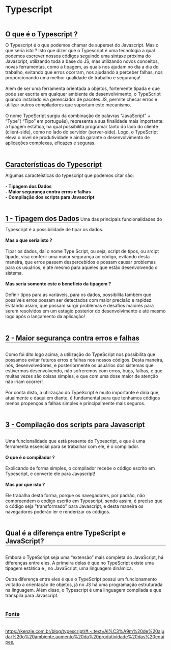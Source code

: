 <h1>Typescript</h1>

<h2 style="border-bottom: 1px solid grey; display: inline-block; margin-bottom: 12px">O que é o Typescript ?</h2> <br>
    <span>
        O Typescript é o que podemos chamar de superset do Javascript. Mas o que seria isto ?
    </span>
    <span>
       Isto que dizer que o Typescript é uma tecnologia a qual podemos escrever nossos códigos seguindo uma sintaxe próxima do Javascript, utilizando toda a base do JS, mas utilizando novos conceitos, novas ferramentas, como a tipagem, as quais nos ajudam no dia a dia do trabalho, evitando que erros ocorram, nos ajudando a perceber falhas, nos proporcionando uma melhor qualidade de trabalho e segurança!
    </span> <br> <br>
    <span>
        Além de ser uma ferramenta orientada a objetos, fortemente tipada e que pode ser escrita em qualquer ambiente de desenvolvimento, o TypeScript quando instalado via gerenciador de pacotes JS, permite checar erros e utilizar outros compiladores que suportam este mecanismo.
    </span> <br> <br>
    <span>
        O nome TypeScript surgiu da combinação de palavras "JavaScript" + “Type”( “Tipo” em português), representa a sua finalidade mais importante: a tipagem estática, na qual possibilita programar tanto do lado do cliente (client-side), como no lado do servidor (server-side). Logo, o TypeScript eleva o nível de produtividade e ainda garante o desenvolvimento de aplicações complexas, eficazes e seguras.
    </span> <br> <br>

<h2 style="border-bottom: 1px solid grey; display: inline-block; margin-bottom: 12px">Características do Typescript</h2>

<div>
    <span>
        Algumas caracteísticas do typescript que podemos citar são: 
    </span> <br> <br>
    <span>
        <strong>- Tipagem dos Dados</strong> <br>
        <strong>- Maior segurança contra erros e falhas</strong> <br>
        <strong>- Compilação dos scripts para Javascript</strong> <br>
    </span>
</div> <br>

<h2 style="border-bottom: 1px solid grey; display: inline-block; margin-bottom: 12px">1 - Tipagem dos Dados</h2>

<span>
    Uma das principais funcionalidades do Typescript é a possibilidade de tipar os dados. <br><br> 
    <strong>Mas o que seria isto ?</strong>
    <br><br>
    Tipar os dados, daí o nome Type Script, ou seja, script de tipos, ou srcipt tipado, visa conferir uma maior segurança ao código, evitando desta maneira, que erros passem despercebidos e possam causar problemas para os usuários, e até mesmo para aqueles que estão desenvolvendo o sistema. <br><br>
    <strong>Mas seria somente este o benefício da tipagem ?</strong>
    <br><br>
    Definir tipos para as variáveis, para os dados, possibilita também que possíveis erros possam ser detectados com maior precisão e rapidez. Evitando assim, que possam surgir problemas e desafios maiores para serem resolvidos em um estágio posterior do desenvolvimento e até mesmo logo após o lançamento da aplicação!
</span> <br> <br>

<h2 style="border-bottom: 1px solid grey; display: inline-block; margin-bottom: 12px">2 - Maior segurança contra erros e falhas</h2>
    <br><br>
    <span>
        Como foi dito logo acima, a utilização do TypeScript nos possibilita que possamos evitar futuros erros e falhas nos nossos códigos. Desta maneira, nós, desenvolvedores, e posteriormente os usuários dos sistemas que estivermos desenvolvendo, não sofreremos com erros, bugs, falhas, e que muitas vezes são coisas simples, e que com uma dose maior de atenção não iriam ocorrer!
    </span> <br><br>
    <span>
        Por conta disto, a utilização do TypeScript é muito importante e diria que, atualmente e daqui em diante, é fundamental para que tenhamos códigos menos propenços a falhas simples e principalmente mais seguros.
    </span> <br><br>

<h2 style="border-bottom: 1px solid grey; display: inline-block; margin-bottom: 12px">3 - Compilação dos scripts para Javascript</h2>
    <br><br>
    <span>
        Uma funcionalidade que está presente do Typescript, e que é uma ferramenta essencial para se trabalhar com ele, é o compilador.
    </span> <br><br>
    <strong>O que é o compilador ?</strong>
    <br><br>
    <span>
        Explicando de forma simples, o compilador recebe o código escrito em Typescript, e converte ele para Javascript!
    </span> <br><br>
    <strong>Mas por que isto ?</strong>
    <br><br>
    <span>
        Ele trabalha desta forma, porque os navegadores, por padrão, não compreendem o código escrito em Typescript, sendo assim, é preciso que o código seja "transformado" para Javascript, e desta maneira os navegadores poderão ler e renderizar os códigos.
    </span> <br><br>

<h2 style="border-bottom: 1px solid grey; display: inline-block; margin-bottom: 12px">Qual é a diferença entre TypeScript e JavaScript?</h2>
    <br><br>
    <span>
        Embora o TypeScript seja uma “extensão” mais completa do JavaScript, há diferenças entre eles. A primeira delas é que no TypeScript existe uma tipagem estática e , no JavaScript, uma linguagem dinâmica. 
            <br><br>
        Outra diferença entre eles é que o TypeScript possui um funcionamento voltado a orientação de objetos, já no JS há uma programação estruturada na linguagem. Além disso, o Typescript é uma linguagem compilada e que transpila para Javascript.
    </span> <br><br>

<h3 style="border-bottom: 1px solid grey; display: inline-block">Fonte</h3> <br><br>
<a href="">https://kenzie.com.br/blog/typescript/#:~:text=Al%C3%A9m%20de%20ajudar%20o%20ambiente,aumento%20da%20produtividade%20das%20equipes.</a>
